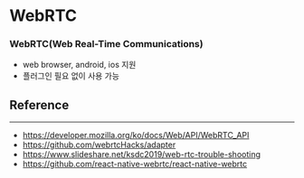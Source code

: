 # WebRTC

### WebRTC(Web Real-Time Communications)

- web browser, android, ios 지원
- 플러그인 필요 없이 사용 가능

## Reference

---

- https://developer.mozilla.org/ko/docs/Web/API/WebRTC_API
- https://github.com/webrtcHacks/adapter
- https://www.slideshare.net/ksdc2019/web-rtc-trouble-shooting
- https://github.com/react-native-webrtc/react-native-webrtc
